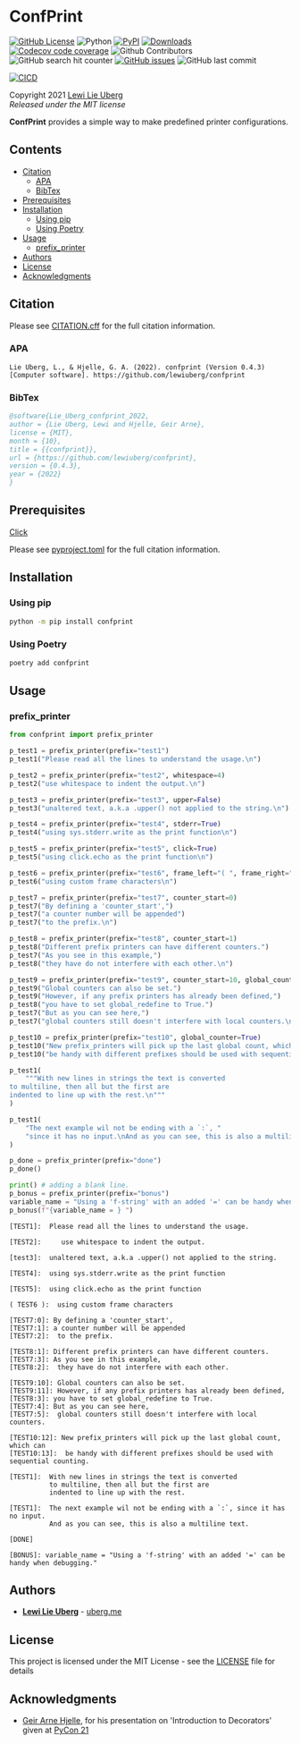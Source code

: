 <!-- ---
jupyter:
  jupytext:
    formats: ipynb,md
    text_representation:
      extension: .md
      format_name: markdown
      format_version: '1.3'
      jupytext_version: 1.13.0
  kernelspec:
    display_name: Python 3 (ipykernel)
    language: python
    name: python3
--- -->

<!-- #region tags=[] -->
# ConfPrint <!-- omit in toc -->
[![GitHub License](https://img.shields.io/github/license/lewiuberg/confprint?color=blue)](LICENSE)
![Python](https://img.shields.io/pypi/pyversions/confprint.svg?color=blue)
[![PyPI](https://img.shields.io/pypi/v/confprint.svg?color=blue)](https://pypi.org/project/confprint/)
[![Downloads](https://pepy.tech/badge/confprint)](https://pepy.tech/project/confprint)
[![Codecov code coverage](https://img.shields.io/codecov/c/github/lewiuberg/confprint?color=blue)](https://app.codecov.io/gh/lewiuberg/confprint)
![Github Contributors](https://img.shields.io/github/contributors/lewiuberg/confprint?color=blue)
![GitHub search hit counter](https://img.shields.io/github/search/lewiuberg/confprint/confprint?label=confprint%20searches)
[![GitHub issues](https://img.shields.io/github/issues-raw/lewiuberg/confprint)](https://github.com/lewiuberg/confprint/issues)
![GitHub last commit](https://img.shields.io/github/last-commit/lewiuberg/confprint)

[![CICD](https://github.com/lewiuberg/confprint/actions/workflows/cicd.yml/badge.svg)](https://github.com/lewiuberg/confprint/actions/workflows/cicd.yml)

Copyright 2021 [Lewi Lie Uberg](https://uberg.me/)\
_Released under the MIT license_

**ConfPrint** provides a simple way to make predefined printer configurations.

## Contents <!-- omit in toc -->

- [Citation](#citation)
  - [APA](#apa)
  - [BibTex](#bibtex)
- [Prerequisites](#prerequisites)
- [Installation](#installation)
  - [Using pip](#using-pip)
  - [Using Poetry](#using-poetry)
- [Usage](#usage)
  - [prefix_printer](#prefix_printer)
- [Authors](#authors)
- [License](#license)
- [Acknowledgments](#acknowledgments)

## Citation

Please see [CITATION.cff](CITATION.cff) for the full citation information.

### APA

```apa
Lie Uberg, L., & Hjelle, G. A. (2022). confprint (Version 0.4.3) [Computer software]. https://github.com/lewiuberg/confprint
```

### BibTex

```BibTex
@software{Lie_Uberg_confprint_2022,
author = {Lie Uberg, Lewi and Hjelle, Geir Arne},
license = {MIT},
month = {10},
title = {{confprint}},
url = {https://github.com/lewiuberg/confprint},
version = {0.4.3},
year = {2022}
}
```

## Prerequisites

[Click](https://pypi.org/project/click/)

Please see [pyproject.toml](pyproject.toml) for the full citation information.

## Installation

### Using pip

```bash
python -m pip install confprint
```

### Using Poetry

```bash
poetry add confprint
```

## Usage

### prefix_printer
<!-- #endregion -->

```python
from confprint import prefix_printer

p_test1 = prefix_printer(prefix="test1")
p_test1("Please read all the lines to understand the usage.\n")

p_test2 = prefix_printer(prefix="test2", whitespace=4)
p_test2("use whitespace to indent the output.\n")

p_test3 = prefix_printer(prefix="test3", upper=False)
p_test3("unaltered text, a.k.a .upper() not applied to the string.\n")

p_test4 = prefix_printer(prefix="test4", stderr=True)
p_test4("using sys.stderr.write as the print function\n")

p_test5 = prefix_printer(prefix="test5", click=True)
p_test5("using click.echo as the print function\n")

p_test6 = prefix_printer(prefix="test6", frame_left="( ", frame_right=" )")
p_test6("using custom frame characters\n")

p_test7 = prefix_printer(prefix="test7", counter_start=0)
p_test7("By defining a 'counter_start',")
p_test7("a counter number will be appended")
p_test7("to the prefix.\n")

p_test8 = prefix_printer(prefix="test8", counter_start=1)
p_test8("Different prefix printers can have different counters.")
p_test7("As you see in this example,")
p_test8("they have do not interfere with each other.\n")

p_test9 = prefix_printer(prefix="test9", counter_start=10, global_counter=True)
p_test9("Global counters can also be set.")
p_test9("However, if any prefix printers has already been defined,")
p_test8("you have to set global_redefine to True.")
p_test7("But as you can see here,")
p_test7("global counters still doesn't interfere with local counters.\n")

p_test10 = prefix_printer(prefix="test10", global_counter=True)
p_test10("New prefix_printers will pick up the last global count, which can")
p_test10("be handy with different prefixes should be used with sequential counting.\n")

p_test1(
    """With new lines in strings the text is converted
to multiline, then all but the first are
indented to line up with the rest.\n"""
)

p_test1(
    "The next example wil not be ending with a `:`, "
    "since it has no input.\nAnd as you can see, this is also a multiline text.\n"
)

p_done = prefix_printer(prefix="done")
p_done()

print() # adding a blank line.
p_bonus = prefix_printer(prefix="bonus")
variable_name = "Using a 'f-string' with an added '=' can be handy when debugging."
p_bonus(f"{variable_name = } ")
```

```
[TEST1]:  Please read all the lines to understand the usage.
          
[TEST2]:     use whitespace to indent the output.
             
[test3]:  unaltered text, a.k.a .upper() not applied to the string.
          
[TEST4]:  using sys.stderr.write as the print function
          
[TEST5]:  using click.echo as the print function
          
( TEST6 ):  using custom frame characters
            
[TEST7:0]: By defining a 'counter_start',
[TEST7:1]: a counter number will be appended
[TEST7:2]:  to the prefix.
            
[TEST8:1]: Different prefix printers can have different counters.
[TEST7:3]: As you see in this example,
[TEST8:2]:  they have do not interfere with each other.
            
[TEST9:10]: Global counters can also be set.
[TEST9:11]: However, if any prefix printers has already been defined,
[TEST8:3]: you have to set global_redefine to True.
[TEST7:4]: But as you can see here,
[TEST7:5]:  global counters still doesn't interfere with local counters.
            
[TEST10:12]: New prefix_printers will pick up the last global count, which can
[TEST10:13]:  be handy with different prefixes should be used with sequential counting.
              
[TEST1]:  With new lines in strings the text is converted
          to multiline, then all but the first are
          indented to line up with the rest.
          
[TEST1]:  The next example wil not be ending with a `:`, since it has no input.
          And as you can see, this is also a multiline text.
          
[DONE]

[BONUS]: variable_name = "Using a 'f-string' with an added '=' can be handy when debugging." 
```


## Authors

- **[Lewi Lie Uberg](https://github.com/lewiuberg)** - [uberg.me](https://uberg.me/)

## License

This project is licensed under the MIT License - see the [LICENSE](https://github.com/lewiuberg/confprint/blob/main/LICENSE) file for details

## Acknowledgments

- [Geir Arne Hjelle](https://github.com/gahjelle), for his presentation on 'Introduction to Decorators' given at [PyCon 21](https://www.youtube.com/watch?v=VWZAh1QrqRE&amp;t=17m0s)
